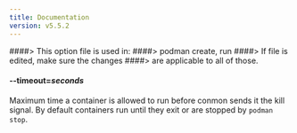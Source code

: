 ```yaml
---
title: Documentation
version: v5.5.2
---
```


####> This option file is used in:
####>   podman create, run
####> If file is edited, make sure the changes
####> are applicable to all of those.
#### **--timeout**=*seconds*

Maximum time a container is allowed to run before conmon sends it the kill
signal.  By default containers run until they exit or are stopped by
`podman stop`.
